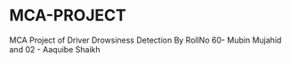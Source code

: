 # MCA-PROJECT
MCA Project of Driver Drowsiness Detection By
RollNo 60- Mubin Mujahid
and 02 - Aaquibe Shaikh

